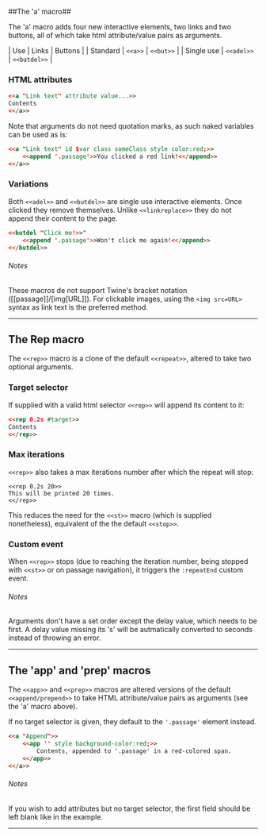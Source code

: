 ##The 'a' macro##

The 'a' macro adds four new interactive elements, two links and two buttons, all of which take html attribute/value pairs as arguments.

| Use | Links | Buttons |
| Standard | `<<a>>` | `<<but>>` |
| Single use | `<<adel>>` | `<<butdel>>` |

### HTML attributes ###

```html
<<a "Link text" attribute value...>>
Contents
<</a>>
```

Note that arguments do not need quotation marks, as such naked variables can be used as is:

```html
<<a "Link text" id $var class someClass style color:red;>>
	<<append '.passage'>>You clicked a red link!<</append>>
<</a>>
```

### Variations ###

Both `<<adel>>` and `<<butdel>>` are single use interactive elements. Once clicked they remove themselves.
Unlike `<<linkreplace>>` they do not append their content to the page.

```html
<<butdel "Click me!>>"
	<<append '.passage'>>Won't click me again!<</append>>
<</butdel>>
```


###### Notes ######
These macros de not support Twine's bracket notation ([[passage]]/[img[URL]]). For clickable images, using the `<img src=URL>` syntax as link text is the preferred method.

***

## The Rep macro ##

The `<<rep>>` macro is a clone of the default `<<repeat>>`, altered to take two optional arguments.
	
### Target selector ###

If supplied with a valid html selector `<<rep>>` will append its content to it:

```html
<<rep 0.2s #target>>
Contents
<</rep>>
```

### Max iterations ###

`<<rep>>` also takes a max iterations number after which the repeat will stop:

```
<<rep 0.2s 20>>
This will be printed 20 times.
<</rep>>
```

This reduces the need for the `<<st>>` macro (which is supplied nonetheless), equivalent of the the default `<<stop>>`.

### Custom event ###

When `<<rep>>` stops (due to reaching the iteration number, being stopped with `<<st>>` or on passage navigation), it triggers the `:repeatEnd` custom event.

###### Notes ######
Arguments don't have a set order except the delay value, which needs to be first.
A delay value missing its 's' will be autmatically converted to seconds instead of throwing an error.

***

## The 'app' and 'prep' macros ##

The `<<app>>` and `<<prep>>` macros are altered versions of the default `<<append/prepend>>` to take HTML attribute/value pairs as arguments (see the 'a' macro above).

If no target selector is given, they default to the `'.passage'` element instead.

```html
<<a "Append">>
	<<app '' style background-color:red;>>
		Contents, appended to '.passage' in a red-colored span.
	<</app>>
<</a>>
```

###### Notes ######
If you wish to add attributes but no target selector, the first field should be left blank like in the example.

***
